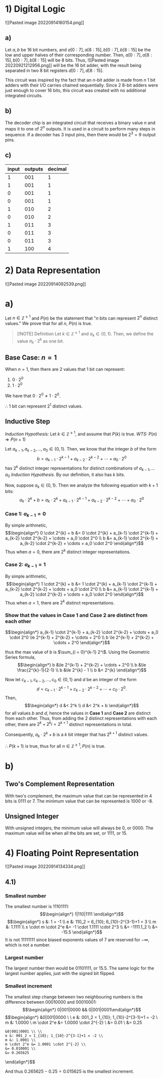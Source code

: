 # 1) Digital Logic

![[Pasted image 20220914160154.png]]

## a)
Let $a, b$ be 16 bit numbers, and $a[0:7], a[8:15], b[0:7], b[8:15]$ be the low and upper halves of their corresponding number. Then, $a[0:7], a[8:15], b[0:7], b[8:15]$ will be 8 bits. Thus,
![[Pasted image 20220921212956.png]]
will be the 16 bit adder, with the result being separated in two 8 bit registers $d[0:7], d[8:15]$.

This circuit was inspired by the fact that an $n$-bit adder is made from $n$ 1 bit adders with their I/O carries chained sequentially. Since 2 8-bit adders were just enough to cover 16 bits, this circuit was created with no additional integrated circuits.

## b)
The decoder chip is an integrated circuit that receives a binary value $n$ and maps it to one of $2^n$ outputs. It is used in a circuit to perform many steps in sequence. If a decoder has 3 input pins, then there would be $2^3 = 9$ output pins.

## c)
input|outputs|decimal
-|-|-
1|001|1
1|001|1
0|001|1
0|001|1
1|010|2
0|010|2
1|011|3
0|011|3
0|011|3
1|100|4

# 2) Data Representation

![[Pasted image 20220914092539.png]]

# a)
Let $n \in \mathbb Z^{\ge 1}$ and $P(n)$ be the statement that "$n$ bits can represent $2^n$ distinct values." We prove that for all $n$, $P(n)$ is true.

> [!NOTE] Definition
>  Let $k \in \mathbb Z^{\ge 1}$ and $a_k \in \{0, 1\}$. Then, we define the value $a_k \cdot 2^k$ as one bit.

## Base Case: $n = 1$
When $n=1$, then there are 2 values that 1 bit can represent:
1. $0 \cdot 2^0$
2. $1 \cdot 2^0$

We have that $0 \cdot 2^0 \ne 1 \cdot 2^0$.

$\therefore$ $1$ bit can represent $2^1$ distinct values.

## Inductive Step
*Induction Hypothesis:* Let $k \in \mathbb Z^{\ge 1}$, and assume that $P(k)$ is true.
*WTS:* $P(n) \Rightarrow P(n+1)$

Let $a_{k-1}, a_{k-2}, \dots, a_0 \in \{0, 1\}$. Then, we know that the integer $b$ of the form
$$b = a_{k-1} \cdot 2^{k-1} + a_{k-2} \cdot 2^{k-2} + \cdots + a_0 \cdot 2^0$$
has $2^k$ distinct integer representations for distinct combinations of $a_{k-1}, \dots a_0$ *Induction Hypothesis*. By our definition, it also has $k$ bits.

Now, suppose $a_{k} \in \{0, 1\}$. Then we analyze the following equation with $k+1$ bits:
$$a_{k} \cdot 2^{k} + b = a_{k} \cdot 2^{k} + a_{k-1} \cdot 2^{k-1} + a_{k-2} \cdot 2^{k-2} + \cdots + a_0 \cdot 2^0$$

### Case 1: $a_{k-1} = 0$
By simple arithmetic,
$$\begin{align*}
	0 \cdot 2^{k} + b &= 0 \cdot 2^{k} + a_{k-1} \cdot 2^{k-1} + a_{k-2} \cdot 2^{k-2} + \cdots + a_0 \cdot 2^0 \\
	b &= a_{k-1} \cdot 2^{k-1} + a_{k-2} \cdot 2^{k-2} + \cdots + a_0 \cdot 2^0
\end{align*}$$
Thus when $a = 0$, there are $2^{k}$ distinct integer representations.

### Case 2: $a_{k-1} = 1$
By simple arithmetic,
$$\begin{align*}
	1 \cdot 2^{k} + b &= 1 \cdot 2^{k} + a_{k-1} \cdot 2^{k-1} + a_{k-2} \cdot 2^{k-2} + \cdots + a_0 \cdot 2^0 \\
	b &= a_{k-1} \cdot 2^{k-1} + a_{k-2} \cdot 2^{k-2} + \cdots + a_0 \cdot 2^0
\end{align*}$$
Thus when $a = 1$, there are $2^{k}$ distinct representations.

### Show that the values in **Case 1** and **Case 2** are distinct from each other
$$\begin{align*}
	a_{k-1} \cdot 2^{k-1} + a_{k-2} \cdot 2^{k-2} + \cdots + a_0 \cdot 2^0 \le 2^{k-1} + 2^{k-2} + \cdots + 2^0 \\
	b \le 2^{k-1} + 2^{k-2} + \cdots + 2^0
\end{align*}$$

thus the max value of $b$ is $\sum_{i = 0}^{k-1} 2^i$. Using the Geometric Series formula,
$$\begin{align*}
	b &\le 2^{k-1} + 2^{k-2} + \cdots + 2^0 \\
	b &\le \frac{2^{k}-1}{2-1} \\
	b &\le 2^{k} - 1 \\
	b &< 2^{k}
\end{align*}$$

Now let $c_{k-1}, c_{k-2}, \dots, c_0 \in \{0, 1\}$ and $d$ be an integer of the form
$$d = c_{k-1} \cdot 2^{k-1} + c_{k-2} \cdot 2^{k-2} + \cdots + c_0 \cdot 2^0.$$
Then,
$$\begin{align*}
	d &< 2^k \\
	d &< 2^k + b
\end{align*}$$
for all values $b$ and $d$, hence the values in **Case 1** and **Case 2** are distinct from each other. Thus, from adding the 2 distinct representations with each other, there are $2^{k} + 2^{k}i = 2^{k+1}$ distinct representations in total.

Consequently, $a_{k} \cdot 2^{k} + b$ is a $k$ bit integer that has $2^{k+1}$ distinct values.

$\therefore$ $P(k+1)$ is true, thus for all $n \in \mathbb Z^{\ge 1}, P(n)$ is true.

# b)
## Two's Complement Representation
With two's complement, the maximum value that can be represented in 4 bits is $0111$ or 7. The minimum value that can be represented is $1000$ or -8.

## Unsigned Integer
With unsigned integers, the minimum value will always be 0, or $0000$. The maximum value will be when all the bits are set, or $1111$, or $15$.

# 4) Floating Point Representation

![[Pasted image 20220914134334.png]]

## 4.1)
### Smallest number
The smallest number is $11101111$:
$$\begin{align*}
	1|110|1111
\end{align*}$$
$$\begin{align*}
	s &: 1 = -1 \\
	e &: 110_2 = 6_{10}; 6_{10}-2^{3-1}+1 = 3 \\
	m &: 1.1111 \\
	s \cdot m \cdot 2^e &= -1 \cdot 1.1111 \cdot 2^3 \\
	&= -1111.1_2 \\
	&= -15.5
\end{align*}$$
It is not $11111111$ since biased exponents values of 7 are reserved for $-\infty$, which is not a number.

### Largest number
The largest number then would be $01101111$, or $15.5$. The same logic for the largest number applies, just with the signed bit flipped.

### Smallest increment
The smallest step change between two neighbouring numbers is the difference between 00010000 and 00010001:
$$\begin{align*} 0|001|0000 && 0|001|0001\end{align*}$$
$$\begin{align*}
	&0|001|0000 \\ \\
	e &: 001_2 = 1_{10}; 1_{10}-2^{3-1}+1 = -2 \\
	m &: 1.0000 \\
	m \cdot 2^e &= 1.0000 \cdot 2^{-2} \\
	&= 0.01 \\
	&= 0.25
	
	&0|001|0001 \\ \\
	e &: 001_2 = 1_{10}; 1_{10}-2^{3-1}+1 = -2 \\
	m &: 1.0001 \\
	m \cdot 2^e &= 1.0001 \cdot 2^{-2} \\
	&= 0.010001 \\
	&= 0.265625
\end{align*}$$

And thus $0.265625-0.25 = 0.015625$ is the smallest increment.
